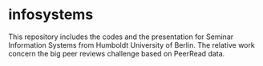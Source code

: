# infosystems
This repository includes the codes and the presentation for Seminar Information Systems from Humboldt University of Berlin.
The relative work concern the big peer reviews challenge based on PeerRead data.
